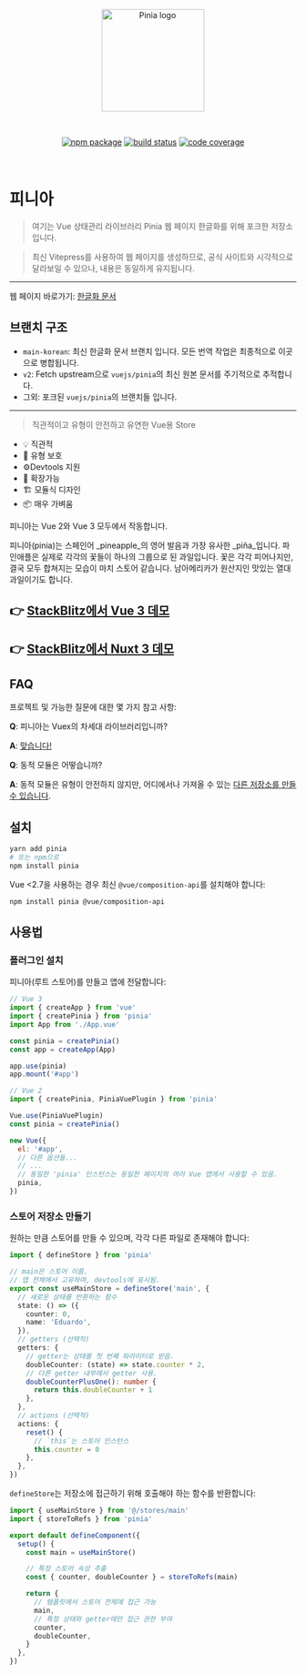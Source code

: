 <p align="center">
  <a href="https://pinia.vuejs.kr" target="_blank" rel="noopener noreferrer">
    <img width="180" src="https://pinia.vuejs.org/logo.svg" alt="Pinia logo">
  </a>
</p>
<br/>
<p align="center">
  <a href="https://npmjs.com/package/pinia"><img src="https://badgen.net/npm/v/pinia" alt="npm package"></a>
  <a href="https://github.com/vuejs/pinia/actions/workflows/test.yml?query=branch%3Av2"><img src="https://github.com/vuejs/pinia/workflows/test/badge.svg?branch=v2" alt="build status"></a>
  <a href="https://codecov.io/github/vuejs/pinia"><img src="https://badgen.net/codecov/c/github/vuejs/pinia/v2" alt="code coverage"></a>
</p>
<br/>

# 피니아

> 여기는 Vue 상태관리 라이브러리 Pinia 웹 페이지 한글화를 위해 포크한 저장소 입니다.

> 최신 Vitepress를 사용하여 웹 페이지를 생성하므로,
공식 사이트와 시각적으로 달라보일 수 있으나,
내용은 동일하게 유지됩니다.

---

웹 페이지 바로가기: [한글화 문서](https://pinia.vuejs.kr/)

## 브랜치 구조

- `main-korean`: 최신 한글화 문서 브랜치 입니다. 모든 번역 작업은 최종적으로 이곳으로 병합됩니다.
- `v2`: Fetch upstream으로 `vuejs/pinia`의 최신 원본 문서를 주기적으로 추적합니다.
- 그외: 포크된 `vuejs/pinia`의 브랜치들 입니다.

---

> 직관적이고 유형이 안전하고 유연한 Vue용 Store

- 💡 직관적
- 🔑 유형 보호
- ⚙️Devtools 지원
- 🔌 확장가능
- 🏗 모듈식 디자인
- 📦 매우 가벼움

피니아는 Vue 2와 Vue 3 모두에서 작동합니다.

피니아(pinia)는 스페인어 _pineapple_의 영어 발음과 가장 유사한 _piña_입니다.
파인애플은 실제로 각각의 꽃들이 하나의 그룹으로 된 과일입니다.
꽃은 각각 피어나지만, 결국 모두 합쳐지는 모습이 마치 스토어 같습니다.
남아메리카가 원산지인 맛있는 열대 과일이기도 합니다.

## 👉 [StackBlitz에서 Vue 3 데모](https://stackblitz.com/github/piniajs/example-vue-3-vite)

## 👉 [StackBlitz에서 Nuxt 3 데모](https://stackblitz.com/github/piniajs/example-nuxt-3)

## FAQ

프로젝트 및 가능한 질문에 대한 몇 가지 참고 사항:

**Q**: 피니아는 Vuex의 차세대 라이브러리입니까?

**A**: [맞습니다!](https://vuejs.kr/guide/scaling-up/state-management.html#pinia)

**Q**: 동적 모듈은 어떻습니까?

**A**: 동적 모듈은 유형이 안전하지 않지만, 어디에서나 가져올 수 있는 [다른 저장소를 만들 수 있습니다](https://pinia.vuejs.kr/guide/cookbook/composing-stores.html).

## 설치

```bash
yarn add pinia
# 또는 npm으로
npm install pinia
```

Vue <2.7을 사용하는 경우 최신 `@vue/composition-api`를 설치해야 합니다:

```bash
npm install pinia @vue/composition-api
```

## 사용법

### 플러그인 설치

피니아(루트 스토어)를 만들고 앱에 전달합니다:

```js
// Vue 3
import { createApp } from 'vue'
import { createPinia } from 'pinia'
import App from './App.vue'

const pinia = createPinia()
const app = createApp(App)

app.use(pinia)
app.mount('#app')
```

```js
// Vue 2
import { createPinia, PiniaVuePlugin } from 'pinia'

Vue.use(PiniaVuePlugin)
const pinia = createPinia()

new Vue({
  el: '#app',
  // 다른 옵션들...
  // ...
  // 동일한 'pinia' 인스턴스는 동일한 페이지의 여러 Vue 앱에서 사용할 수 있음.
  pinia,
})
```

### 스토어 저장소 만들기

원하는 만큼 스토어를 만들 수 있으며, 각각 다른 파일로 존재해야 합니다:

```ts
import { defineStore } from 'pinia'

// main은 스토어 이름.
// 앱 전체에서 고유하며, devtools에 표시됨.
export const useMainStore = defineStore('main', {
  // 새로운 상태를 반환하는 함수
  state: () => ({
    counter: 0,
    name: 'Eduardo',
  }),
  // getters (선택적)
  getters: {
    // getter는 상태를 첫 번째 파라미터로 받음.
    doubleCounter: (state) => state.counter * 2,
    // 다른 getter 내부에서 getter 사용.
    doubleCounterPlusOne(): number {
      return this.doubleCounter + 1
    },
  },
  // actions (선택적)
  actions: {
    reset() {
      // `this`는 스토어 인스턴스
      this.counter = 0
    },
  },
})
```

`defineStore`는 저장소에 접근하기 위해 호출해야 하는 함수를 반환합니다:

```ts
import { useMainStore } from '@/stores/main'
import { storeToRefs } from 'pinia'

export default defineComponent({
  setup() {
    const main = useMainStore()

    // 특정 스토어 속성 추출
    const { counter, doubleCounter } = storeToRefs(main)

    return {
      // 템플릿에서 스토어 전체에 접근 가능
      main,
      // 특정 상태와 getter에만 접근 권한 부여
      counter,
      doubleCounter,
    }
  },
})
```